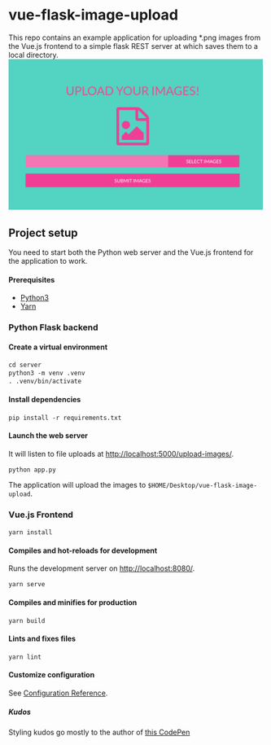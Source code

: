 # vue-flask-image-upload
This repo contains an example application for uploading *.png images
from the Vue.js frontend to a simple flask REST server at which saves them to a local directory.
<img src="./src/assets/screenshot.png" alt="Screenshot of the application" width="500px" height="auto">

## Project setup
You need to start both the Python web server and the Vue.js frontend for the application to work.

#### Prerequisites
- [Python3](https://www.python.org/)
- [Yarn](https://classic.yarnpkg.com/en/docs/getting-started)

### Python Flask backend
#### Create a virtual environment
```
cd server
python3 -m venv .venv
. .venv/bin/activate
```

#### Install dependencies
```
pip install -r requirements.txt
```

#### Launch the web server
It will listen to file uploads at <http://localhost:5000/upload-images/>.
```
python app.py
```
The application will upload the images to `$HOME/Desktop/vue-flask-image-upload`.

### Vue.js Frontend
```
yarn install
```

#### Compiles and hot-reloads for development
Runs the development server on <http://localhost:8080/>.
```
yarn serve
```

#### Compiles and minifies for production
```
yarn build
```

#### Lints and fixes files
```
yarn lint
```

#### Customize configuration
See [Configuration Reference](https://cli.vuejs.org/config/).


##### Kudos
Styling kudos go mostly to the author of [this CodePen](https://codepen.io/wallaceerick/pen/fEdrz)